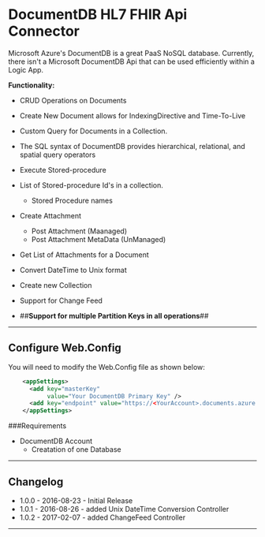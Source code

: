 # DocumentDB HL7 FHIR Api Connector

Microsoft Azure's DocumentDB is a great PaaS NoSQL database. Currently, there isn't a Microsoft DocumentDB Api that can be used efficiently within a Logic App.



**Functionality:**

- CRUD Operations on Documents
 - Create New Document allows for IndexingDirective and Time-To-Live 
- Custom Query for Documents in a Collection.
 - The SQL syntax of DocumentDB provides hierarchical, relational, and spatial query operators
- Execute Stored-procedure 
- List of Stored-procedure Id's in a collection.
  - Stored Procedure names  
- Create Attachment 
  - Post Attachment (Maanaged)
  - Post Attachment MetaData (UnManaged)
- Get List of Attachments for a Document
- Convert DateTime to Unix format
- Create new Collection
- Support for Change Feed


- ##**Support for multiple Partition Keys in all operations**##

----------


## Configure Web.Config ##
You will need to modify the Web.Config file as shown below:


```xml
    <appSettings>
      <add key="masterKey"
           value="Your DocumentDB Primary Key" />
      <add key="endpoint" value="https://<YourAccount>.documents.azure.com:443" />
    </appSettings>
``` 


###Requirements
- DocumentDB Account
  - Creatation of one Database


----------

## Changelog ##

* 1.0.0 - 2016-08-23 - Initial Release
* 1.0.1 - 2016-08-26 - added Unix DateTime Conversion Controller
* 1.0.2 - 2017-02-07 - added ChangeFeed Controller

----------



